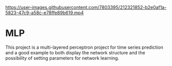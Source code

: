 

https://user-images.githubusercontent.com/7803395/212321852-b2e0af1a-5823-47c9-a58c-e78ffe89b619.mp4

# MLP
This project is a multi-layered perceptron project for time series prediction and a good example to both display the network structure and the possibility of setting parameters for network learning.

